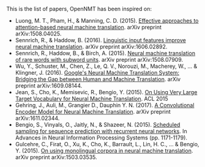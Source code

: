 This is the list of papers, OpenNMT has been inspired on:

* <a name="Luong2015"></a>Luong, M. T., Pham, H., & Manning, C. D. (2015). [Effective approaches to attention-based neural machine translation](https://arxiv.org/abs/1508.04025). arXiv preprint arXiv:1508.04025.
* <a name="Senrich2016-1"></a>Sennrich, R., & Haddow, B. (2016). [Linguistic input features improve neural machine translation](https://arxiv.org/abs/1606.02892). arXiv preprint arXiv:1606.02892.
* <a name="Senrich2016-2"></a>Sennrich, R., Haddow, B., & Birch, A. (2015). [Neural machine translation of rare words with subword units](https://arxiv.org/abs/1508.07909). arXiv preprint arXiv:1508.07909.
* <a name="GNMT"></a>Wu, Y., Schuster, M., Chen, Z., Le, Q. V., Norouzi, M., Macherey, W., ... & Klingner, J. (2016). [Google's Neural Machine Translation System: Bridging the Gap between Human and Machine Translation](https://arxiv.org/abs/1609.08144). arXiv preprint arXiv:1609.08144.
* <a name="Jean2015"></a>Jean, S., Cho, K., Memisevic, R., Bengio, Y. (2015). [On Using Very Large Target Vocabulary for Neural Machine Translation](http://www.aclweb.org/anthology/P15-1001). ACL 2015
* <a name="CNNEncoder"></a>Gehring, J., Auli, M., Grangier D., Dauphin Y. N. (2017). [A Convolutional Encoder Model for Neural Machine Translation](https://arxiv.org/abs/1611.02344). arXiv preprint arXiv:1611.02344.
* <a name=""></a>Bengio, S., Vinyals, O., Jaitly, N., & Shazeer, N. (2015). [Scheduled sampling for sequence prediction with recurrent neural networks](http://papers.nips.cc/paper/5956-scheduled-sampling-for-sequence-prediction-with-recurrent-neural-networks.pdf). In Advances in Neural Information Processing Systems (pp. 1171-1179).
* <a name="LMShallowFusion"></a>Gulcehre, C., Firat, O., Xu, K., Cho, K., Barrault, L., Lin, H. C., ... & Bengio, Y. (2015). [On using monolingual corpora in neural machine translation](http://arxiv.org/abs/1503.03535). arXiv preprint arXiv:1503.03535.
